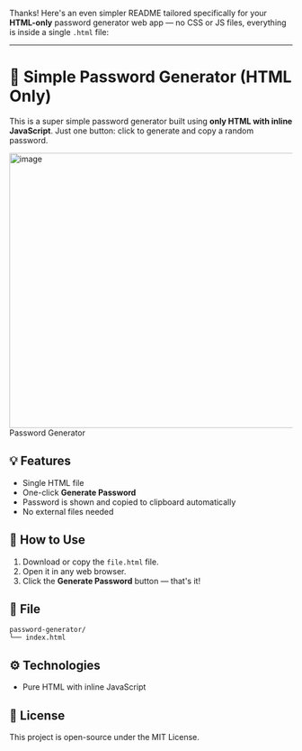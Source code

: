 Thanks! Here's an even simpler README tailored specifically for your **HTML-only** password generator web app — no CSS or JS files, everything is inside a single `.html` file:

---

# 🔐 Simple Password Generator (HTML Only)

This is a super simple password generator built using **only HTML with inline JavaScript**. Just one button: click to generate and copy a random password.

<img width="571" height="488" alt="image" src="https://github.com/user-attachments/assets/b28d3c5a-753d-4858-bb00-fadbebf87d53" />
Password Generator

## 💡 Features

* Single HTML file
* One-click **Generate Password**
* Password is shown and copied to clipboard automatically
* No external files needed

## 📄 How to Use

1. Download or copy the `file.html` file.
2. Open it in any web browser.
3. Click the **Generate Password** button — that's it!

## 📁 File

```
password-generator/
└── index.html
```

## ⚙️ Technologies

* Pure HTML with inline JavaScript

## 📜 License

This project is open-source under the MIT License.
